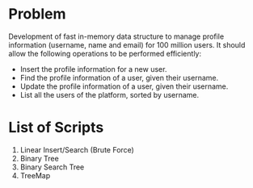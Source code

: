 # Problem

Development of fast in-memory data structure to manage profile information (username, name and email) for 100 million users. It should allow the following operations to be performed efficiently:

- Insert the profile information for a new user.
- Find the profile information of a user, given their username.
- Update the profile information of a user, given their username.
- List all the users of the platform, sorted by username.

# List of Scripts

1. Linear Insert/Search (Brute Force)
2. Binary Tree
3. Binary Search Tree
4. TreeMap
